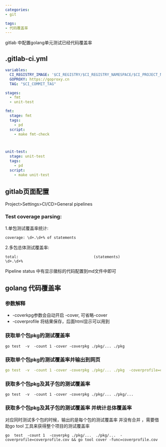 ```yaml
---
categories:
- git

tags:
- 代码覆盖率
---
```


gitlab 中配置golang单元测试已经代码覆盖率

<!--more-->


## .gitlab-ci.yml
```yaml
variables:
  CI_REGISTRY_IMAGE: '$CI_REGISTRY/$CI_REGISTRY_NAMESPACE/$CI_PROJECT_NAME'
  GOPROXY: https://goproxy.cn
  TAG: "$CI_COMMIT_TAG"

stages:
  - fmt
  - unit-test

fmt:
  stage: fmt
  tags:
    - pd
  script:
    - make fmt-check



unit-test:
  stage: unit-test
  tags:
    - pd
  script:
    - make unit-test
```

## gitlab页面配置  
Project>Settings>CI/CD>General pipelines

### Test coverage parsing: 
1.单包测试覆盖率统计:  
```
coverage: \d+.\d+% of statements  
``` 
2.多包总体测试覆盖率:  
```
total:									(statements)			\d+.\d+%
```


Pipeline status 中有显示徽标的代码配置到md文件中即可  


## golang 代码覆盖率

### 参数解释
* -coverkpg参数会自动开启 -cover, 可省略-cover
* -coverprofile 将结果保存，后面html显示可以用到


### 获取单个包pkg的测试覆盖率
```
go test  -v  -count 1 -cover -coverpkg ./pkg/... ./pkg
```
### 获取单个包pkg的测试覆盖率并输出到网页
```yaml
go test  -v  -count 1 -cover -coverpkg ./pkg/... ./pkg  -coverprofile=coverprofile.cov && go tool cover -html=coverprofile.cov
```

### 获取多个包pkg及其子包的测试覆盖率
```
go test  -v  -count 1 -cover -coverpkg ./pkg/... ./pkg/...
```
### 获取多个包pkg及其子包的测试覆盖率 并统计总体覆盖率
对应同时测试多个包的时候，输出的是每个包的测试覆盖率 并没有合并 ，需要借助go tool 工具来获得整个项目的测试覆盖率
```
go  test  -count 1  -coverpkg ./pkg/...  ./pkg/...  -coverprofile=coverprofile.cov && go tool cover -func=coverprofile.cov
```

